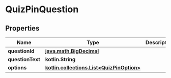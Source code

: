 
# QuizPinQuestion

## Properties
| Name | Type | Description | Notes |
| ------------ | ------------- | ------------- | ------------- |
| **questionId** | [**java.math.BigDecimal**](java.math.BigDecimal.md) |  |  [optional] |
| **questionText** | **kotlin.String** |  |  [optional] |
| **options** | [**kotlin.collections.List&lt;QuizPinOption&gt;**](QuizPinOption.md) |  |  [optional] |



